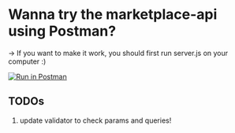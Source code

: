 # Wanna try the marketplace-api using Postman?

-> If you want to make it work, you should first run server.js on your computer :)

[![Run in Postman](https://run.pstmn.io/button.svg)](https://god.gw.postman.com/run-collection/25420267-b966153f-38c7-4333-8ab9-af64987088eb?action=collection%2Ffork&collection-url=entityId%3D25420267-b966153f-38c7-4333-8ab9-af64987088eb%26entityType%3Dcollection%26workspaceId%3D190f09f5-0111-4d2a-92ae-7762917d4c51)

## TODOs

1. update validator to check params and queries!
